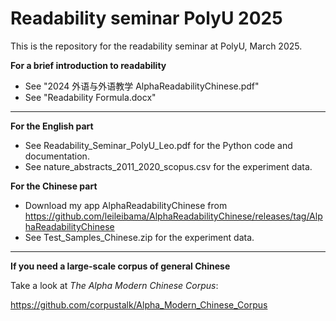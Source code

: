 # Readability seminar PolyU 2025

This is the repository for the readability seminar at PolyU, March 2025. 

**For a brief introduction to readability**

- See "2024 外语与外语教学 AlphaReadabilityChinese.pdf"
- See "Readability Formula.docx"

***

**For the English part**

- See Readability_Seminar_PolyU_Leo.pdf for the Python code and documentation.
- See nature_abstracts_2011_2020_scopus.csv for the experiment data. 

**For the Chinese part**

- Download my app AlphaReadabilityChinese from <https://github.com/leileibama/AlphaReadabilityChinese/releases/tag/AlphaReadabilityChinese>
- See Test_Samples_Chinese.zip for the experiment data. 

***

**If you need a large-scale corpus of general Chinese**

Take a look at *The Alpha Modern Chinese Corpus*:

<https://github.com/corpustalk/Alpha_Modern_Chinese_Corpus>
